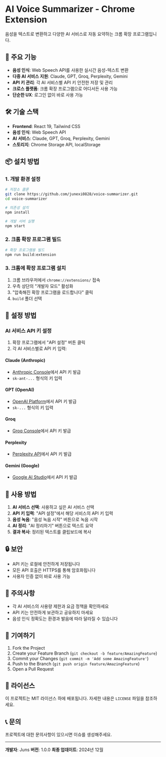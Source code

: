 # AI Voice Summarizer - Chrome Extension

음성을 텍스트로 변환하고 다양한 AI 서비스로 자동 요약하는 크롬 확장 프로그램입니다.

## 🚀 주요 기능

- **음성 인식**: Web Speech API를 사용한 실시간 음성-텍스트 변환
- **다중 AI 서비스 지원**: Claude, GPT, Groq, Perplexity, Gemini
- **API 키 관리**: 각 AI 서비스별 API 키 안전한 저장 및 관리
- **크로스 플랫폼**: 크롬 확장 프로그램으로 어디서든 사용 가능
- **단순한 UX**: 로그인 없이 바로 사용 가능

## 🛠️ 기술 스택

- **Frontend**: React 19, Tailwind CSS
- **음성 인식**: Web Speech API
- **AI 서비스**: Claude, GPT, Groq, Perplexity, Gemini
- **스토리지**: Chrome Storage API, localStorage

## 📦 설치 방법

### 1. 개발 환경 설정

```bash
# 저장소 클론
git clone https://github.com/junexi0828/voice-summarizer.git
cd voice-summarizer

# 의존성 설치
npm install

# 개발 서버 실행
npm start
```

### 2. 크롬 확장 프로그램 빌드

```bash
# 확장 프로그램용 빌드
npm run build:extension
```

### 3. 크롬에 확장 프로그램 설치

1. 크롬 브라우저에서 `chrome://extensions/` 접속
2. 우측 상단의 "개발자 모드" 활성화
3. "압축해진 확장 프로그램을 로드합니다" 클릭
4. `build` 폴더 선택

## 🔧 설정 방법

### AI 서비스 API 키 설정

1. 확장 프로그램에서 "API 설정" 버튼 클릭
2. 각 AI 서비스별로 API 키 입력:

#### Claude (Anthropic)
- [Anthropic Console](https://console.anthropic.com/)에서 API 키 발급
- `sk-ant-...` 형식의 키 입력

#### GPT (OpenAI)
- [OpenAI Platform](https://platform.openai.com/)에서 API 키 발급
- `sk-...` 형식의 키 입력

#### Groq
- [Groq Console](https://console.groq.com/)에서 API 키 발급

#### Perplexity
- [Perplexity API](https://www.perplexity.ai/settings/api)에서 API 키 발급

#### Gemini (Google)
- [Google AI Studio](https://aistudio.google.com/)에서 API 키 발급

## 🎯 사용 방법

1. **AI 서비스 선택**: 사용하고 싶은 AI 서비스 선택
2. **API 키 입력**: "API 설정"에서 해당 서비스의 API 키 입력
3. **음성 녹음**: "음성 녹음 시작" 버튼으로 녹음 시작
4. **AI 정리**: "AI 정리하기" 버튼으로 텍스트 요약
5. **결과 복사**: 정리된 텍스트를 클립보드에 복사

## 🔒 보안

- API 키는 로컬에 안전하게 저장됩니다
- 모든 API 호출은 HTTPS를 통해 암호화됩니다
- 사용자 인증 없이 바로 사용 가능

## 🚨 주의사항

- 각 AI 서비스의 사용량 제한과 요금 정책을 확인하세요
- API 키는 안전하게 보관하고 공유하지 마세요
- 음성 인식 정확도는 환경과 발음에 따라 달라질 수 있습니다

## 🤝 기여하기

1. Fork the Project
2. Create your Feature Branch (`git checkout -b feature/AmazingFeature`)
3. Commit your Changes (`git commit -m 'Add some AmazingFeature'`)
4. Push to the Branch (`git push origin feature/AmazingFeature`)
5. Open a Pull Request

## 📄 라이선스

이 프로젝트는 MIT 라이선스 하에 배포됩니다. 자세한 내용은 `LICENSE` 파일을 참조하세요.

## 📞 문의

프로젝트에 대한 문의사항이 있으시면 이슈를 생성해주세요.

---

**개발자**: Juns
**버전**: 1.0.0
**최종 업데이트**: 2024년 12월
